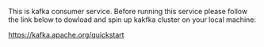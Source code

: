 This is kafka consumer service. 
Before running this service please follow the link below to dowload and spin up kakfka cluster on your local machine:

https://kafka.apache.org/quickstart
